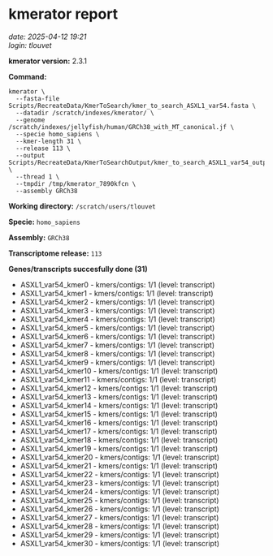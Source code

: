 # kmerator report
*date: 2025-04-12 19:21*  
*login: tlouvet*

**kmerator version:** 2.3.1

**Command:**

```
kmerator \
  --fasta-file Scripts/RecreateData/KmerToSearch/kmer_to_search_ASXL1_var54.fasta \
  --datadir /scratch/indexes/kmerator/ \
  --genome /scratch/indexes/jellyfish/human/GRCh38_with_MT_canonical.jf \
  --specie homo_sapiens \
  --kmer-length 31 \
  --release 113 \
  --output Scripts/RecreateData/KmerToSearchOutput/kmer_to_search_ASXL1_var54_output \
  --thread 1 \
  --tmpdir /tmp/kmerator_7890kfcn \
  --assembly GRCh38
```

**Working directory:** `/scratch/users/tlouvet`

**Specie:** `homo_sapiens`

**Assembly:** `GRCh38`

**Transcriptome release:** `113`

**Genes/transcripts succesfully done (31)**

- ASXL1_var54_kmer0 - kmers/contigs: 1/1 (level: transcript)
- ASXL1_var54_kmer1 - kmers/contigs: 1/1 (level: transcript)
- ASXL1_var54_kmer2 - kmers/contigs: 1/1 (level: transcript)
- ASXL1_var54_kmer3 - kmers/contigs: 1/1 (level: transcript)
- ASXL1_var54_kmer4 - kmers/contigs: 1/1 (level: transcript)
- ASXL1_var54_kmer5 - kmers/contigs: 1/1 (level: transcript)
- ASXL1_var54_kmer6 - kmers/contigs: 1/1 (level: transcript)
- ASXL1_var54_kmer7 - kmers/contigs: 1/1 (level: transcript)
- ASXL1_var54_kmer8 - kmers/contigs: 1/1 (level: transcript)
- ASXL1_var54_kmer9 - kmers/contigs: 1/1 (level: transcript)
- ASXL1_var54_kmer10 - kmers/contigs: 1/1 (level: transcript)
- ASXL1_var54_kmer11 - kmers/contigs: 1/1 (level: transcript)
- ASXL1_var54_kmer12 - kmers/contigs: 1/1 (level: transcript)
- ASXL1_var54_kmer13 - kmers/contigs: 1/1 (level: transcript)
- ASXL1_var54_kmer14 - kmers/contigs: 1/1 (level: transcript)
- ASXL1_var54_kmer15 - kmers/contigs: 1/1 (level: transcript)
- ASXL1_var54_kmer16 - kmers/contigs: 1/1 (level: transcript)
- ASXL1_var54_kmer17 - kmers/contigs: 1/1 (level: transcript)
- ASXL1_var54_kmer18 - kmers/contigs: 1/1 (level: transcript)
- ASXL1_var54_kmer19 - kmers/contigs: 1/1 (level: transcript)
- ASXL1_var54_kmer20 - kmers/contigs: 1/1 (level: transcript)
- ASXL1_var54_kmer21 - kmers/contigs: 1/1 (level: transcript)
- ASXL1_var54_kmer22 - kmers/contigs: 1/1 (level: transcript)
- ASXL1_var54_kmer23 - kmers/contigs: 1/1 (level: transcript)
- ASXL1_var54_kmer24 - kmers/contigs: 1/1 (level: transcript)
- ASXL1_var54_kmer25 - kmers/contigs: 1/1 (level: transcript)
- ASXL1_var54_kmer26 - kmers/contigs: 1/1 (level: transcript)
- ASXL1_var54_kmer27 - kmers/contigs: 1/1 (level: transcript)
- ASXL1_var54_kmer28 - kmers/contigs: 1/1 (level: transcript)
- ASXL1_var54_kmer29 - kmers/contigs: 1/1 (level: transcript)
- ASXL1_var54_kmer30 - kmers/contigs: 1/1 (level: transcript)
